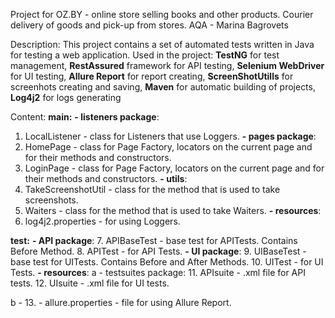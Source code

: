 Project for OZ.BY - online store selling books and other products. Courier delivery of goods and pick-up from stores.
AQA - Marina Bagrovets

Description:
This project contains a set of automated tests written in Java for testing a web application. 
Used in the project: 
**TestNG** for test management, 
**RestAssured** framework for API testing, 
**Selenium WebDriver** for UI testing, 
**Allure Report** for report creating, 
**ScreenShotUtills** for screenhots creating and saving, 
**Maven** for automatic building of projects, 
**Log4j2** for logs generating

Content:
**main:**
  **- listeners package**:
1. LocalListener - class for Listeners that use Loggers.
  **- pages package**:
2. HomePage - class for Page Factory, locators on the current page and for their methods and constructors.
3. LoginPage - class for Page Factory, locators on the current page and for their methods and constructors.
   **- utils**:
4. TakeScreenshotUtil - class for the method that is used to take screenshots.
5. Waiters - class for the method that is used to take Waiters.
  **- resources**:
6. log4j2.properties - for using Loggers.
 
**test:**
  **- API package**:
7. APIBaseTest - base test for APITests. Contains Before Method.
8. APITest - for API Tests.
  **- UI package**:
9. UIBaseTest - base test for UITests. Contains Before and After Methods.
10. UITest - for UI Tests.
  **- resources**:
    a - testsuites package:
11. APIsuite - .xml file for API tests.
12. UIsuite - .xml file for UI tests. 

b -  13. - allure.properties - file for using Allure Report.